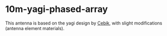 # 10m-yagi-phased-array

This antenna is based on the yagi design by [Cebik](https://www.arrl.org/files/file/Product%20Notes/Antenna_Compendium_Vol_8/Cebik2a.pdf), with slight modifications (antenna element materials). 